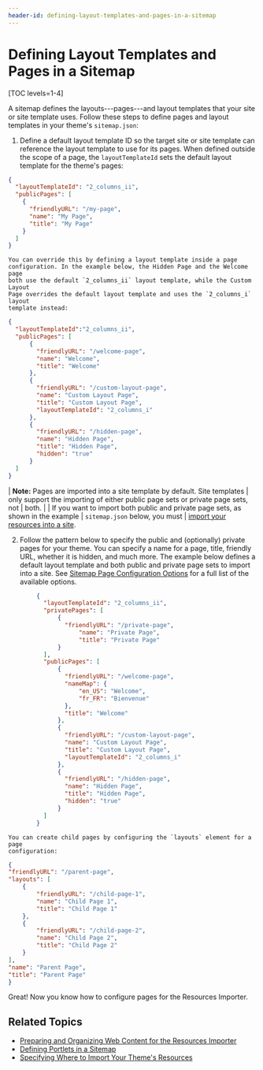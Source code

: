 ```yaml
---
header-id: defining-layout-templates-and-pages-in-a-sitemap
---
```


# Defining Layout Templates and Pages in a Sitemap

[TOC levels=1-4]

A sitemap defines the layouts---pages---and layout templates that your site or 
site template uses. Follow these steps to define pages and layout templates in 
your theme's `sitemap.json`:

1.  Define a default layout template ID so the target site or site template can 
    reference the layout template to use for its pages. When defined outside the 
    scope of a page, the `layoutTemplateId` sets the default layout template for 
    the theme's pages:

```json
{
  "layoutTemplateId": "2_columns_ii",
  "publicPages": [
    {
      "friendlyURL": "/my-page",
      "name": "My Page",
      "title": "My Page"
    }
  ]  
}
```

    You can override this by defining a layout template inside a page 
    configuration. In the example below, the Hidden Page and the Welcome page 
    both use the default `2_columns_ii` layout template, while the Custom Layout 
    Page overrides the default layout template and uses the `2_columns_i` layout 
    template instead:

```json
{
  "layoutTemplateId":"2_columns_ii",
  "publicPages": [
      {
        "friendlyURL": "/welcome-page",
        "name": "Welcome",
        "title": "Welcome"
      },
      {
        "friendlyURL": "/custom-layout-page",
        "name": "Custom Layout Page",
        "title": "Custom Layout Page",
        "layoutTemplateId": "2_columns_i"
      },
      {
        "friendlyURL": "/hidden-page",
        "name": "Hidden Page",
        "title": "Hidden Page",
        "hidden": "true"
      }
  ]
}
```
    
| **Note:** Pages are imported into a site template by default. Site templates
| only support the importing of either public page sets or private page sets, not
| both.
| 
| If you want to import both public and private page sets, as shown in the example
| `sitemap.json` below, you must
| [import your resources into a site](/docs/7-2/frameworks/-/knowledge_base/f/specifying-where-to-import-your-themes-resources).
  
2.  Follow the pattern below to specify the public and (optionally) private 
    pages for your theme. You can specify a name for a page, title, friendly 
    URL, whether it is hidden, and much more. The example below defines a 
    default layout template and both public and private page sets to import into 
    a site. See [Sitemap Page Configuration Options](/docs/7-2/reference/-/knowledge_base/r/sitemap-page-configuration-options) 
    for a full list of the available options.

```json
        {
          "layoutTemplateId": "2_columns_ii",
          "privatePages": [
              {
                "friendlyURL": "/private-page",
            		"name": "Private Page",
            		"title": "Private Page"
              }
          ],
          "publicPages": [
              {
                "friendlyURL": "/welcome-page",
                "nameMap": {
                    "en_US": "Welcome",
                    "fr_FR": "Bienvenue"
                },
                "title": "Welcome"
              },
              {
                "friendlyURL": "/custom-layout-page",
                "name": "Custom Layout Page",
                "title": "Custom Layout Page",
                "layoutTemplateId": "2_columns_i"
              },
              {
                "friendlyURL": "/hidden-page",
                "name": "Hidden Page",
                "title": "Hidden Page",
                "hidden": "true"
              }
          ]
        }
```

    You can create child pages by configuring the `layouts` element for a page 
    configuration:

```json
{      
"friendlyURL": "/parent-page",
"layouts": [
    {
        "friendlyURL": "/child-page-1",
        "name": "Child Page 1",
        "title": "Child Page 1"
    },
    {
        "friendlyURL": "/child-page-2",
        "name": "Child Page 2",
        "title": "Child Page 2"
    }
],
"name": "Parent Page",
"title": "Parent Page"
}
```

Great! Now you know how to configure pages for the Resources Importer. 

## Related Topics

- [Preparing and Organizing Web Content for the Resources Importer](/docs/7-2/frameworks/-/knowledge_base/f/preparing-and-organizing-web-content-for-the-resources-importer)
- [Defining Portlets in a Sitemap](/docs/7-2/frameworks/-/knowledge_base/f/defining-portlets-in-a-sitemap)
- [Specifying Where to Import Your Theme's Resources](/docs/7-2/frameworks/-/knowledge_base/f/specifying-where-to-import-your-themes-resources)
